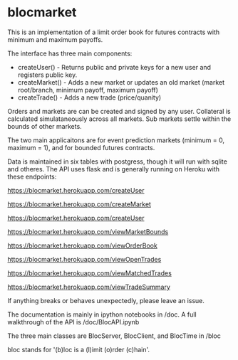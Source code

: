 # blocmarket

This is an implementation of a limit order book for futures contracts with minimum and maximum payoffs. 

The interface has three main components:

- createUser() - Returns public and private keys for a new user and registers public key.
- createMarket() - Adds a new market or updates an old market (market root/branch, minimum payoff, maximum payoff)
- createTrade() - Adds a new trade (price/quanity)

Orders and markets are can be created and signed by any user. Collateral is calculated simulataneously across all markets. 
Sub markets settle within the bounds of other markets.

The two main applicaitons are for event prediction markets (minimum = 0, maximum = 1), and for bounded futures contracts. 

Data is maintained in six tables with postgress, though it will run with sqlite and otheres. The API uses flask and is generally running on Heroku with these endpoints:


https://blocmarket.herokuapp.com/createUser

https://blocmarket.herokuapp.com/createMarket

https://blocmarket.herokuapp.com/createUser

https://blocmarket.herokuapp.com/viewMarketBounds

https://blocmarket.herokuapp.com/viewOrderBook

https://blocmarket.herokuapp.com/viewOpenTrades

https://blocmarket.herokuapp.com/viewMatchedTrades

https://blocmarket.herokuapp.com/viewTradeSummary

If anything breaks or behaves unexpectedly, please leave an issue.

The documentation is mainly in ipython notebooks in /doc. A full walkthrough of the API is /doc/BlocAPI.ipynb

The three main classes are BlocServer, BlocClient, and BlocTime in /bloc

bloc stands for '(b)loc is a (l)imit (o)rder (c)hain'.

